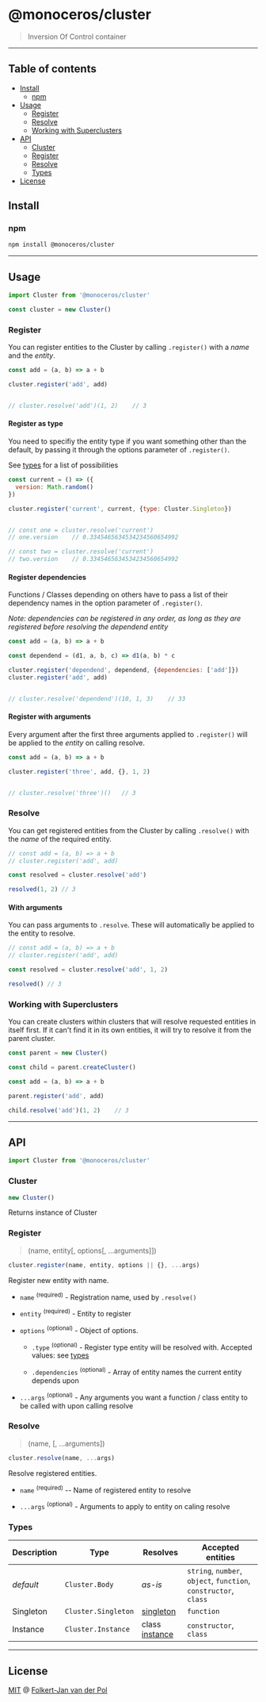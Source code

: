 # @monoceros/cluster

> Inversion Of Control container

* * *

## Table of contents

- [Install](#install)
  - [npm](#npm)
- [Usage](#usage)
  - [Register](#register)
  - [Resolve](#resolve)
  - [Working with Superclusters](#working-with-superclusters)
- [API](#api)
  - [Cluster](#cluster)
  - [Register](#register-1)
  - [Resolve](#resolve-1)
  - [Types](#types)
- [License](#license)

## Install

### npm

```bash
npm install @monoceros/cluster
```

* * *

## Usage

```js
import Cluster from '@monoceros/cluster'

const cluster = new Cluster()
```

### Register

You can register entities to the Cluster by calling `.register()` with a _name_ and the _entity_.

```js
const add = (a, b) => a + b

cluster.register('add', add)


// cluster.resolve('add')(1, 2)    // 3
```

#### Register as type

You need to specifiy the entity type if you want something other than the default, by passing it through the options parameter of `.register()`.

See [types](#types) for a list of possibilities

```js
const current = () => ({
  version: Math.random()
})

cluster.register('current', current, {type: Cluster.Singleton})


// const one = cluster.resolve('current')
// one.version    // 0.3345465634534234560654992

// const two = cluster.resolve('current')
// two.version    // 0.3345465634534234560654992
```

#### Register dependencies

Functions / Classes depending on others have to pass a list of their dependency names in the option parameter of `.register()`. 

_Note: dependencies can be registered in any order, as long as they are registered before resolving the dependend entity_

```js
const add = (a, b) => a + b

const dependend = (d1, a, b, c) => d1(a, b) * c

cluster.register('dependend', dependend, {dependencies: ['add']})
cluster.register('add', add)


// cluster.resolve('dependend')(10, 1, 3)    // 33
```

#### Register with arguments

Every argument after the first three arguments applied to `.register()` will be applied to the _entity_ on calling resolve.

```js
const add = (a, b) => a + b

cluster.register('three', add, {}, 1, 2)


// cluster.resolve('three')()   // 3
```

### Resolve

You can get registered entities from the Cluster by calling `.resolve()` with the _name_ of the required entity.

```js
// const add = (a, b) => a + b
// cluster.register('add', add)

const resolved = cluster.resolve('add')

resolved(1, 2) // 3
```

#### With arguments

You can pass arguments to `.resolve`. These will automatically be applied to the entity to resolve.

```js
// const add = (a, b) => a + b
// cluster.register('add', add)

const resolved = cluster.resolve('add', 1, 2)

resolved() // 3
```

### Working with Superclusters

You can create clusters within clusters that will resolve requested entities in itself first. If it can't find it in its own entities, it will try to resolve it from the parent cluster.

```js
const parent = new Cluster()

const child = parent.createCluster()

const add = (a, b) => a + b

parent.register('add', add)

child.resolve('add')(1, 2)    // 3
```

* * *

## API

```js
import Cluster from '@monoceros/cluster'
```

### Cluster

```js
new Cluster()
```

Returns instance of Cluster

### Register

> (name, entity\[, options[, ...arguments]])

```js
cluster.register(name, entity, options || {}, ...args)
```

Register new entity with name.

- `name` <sup>(required)</sup> - Registration name, used by `.resolve()`

- `entity` <sup>(required)</sup> - Entity to register

- `options` <sup>(optional)</sup> - Object of options.

  - `.type` <sup>(optional)</sup> - Register type entity will be resolved with. Accepted values: see [types](#types)

  - `.dependencies` <sup>(optional)</sup> - Array of entity names the current entity depends upon

- `...args` <sup>(optional)</sup> - Any arguments you want a function / class entity to be called with upon calling resolve

### Resolve

> (name, [, ...arguments])

```js
cluster.resolve(name, ...args)
```

Resolve registered entities.

- `name` <sup>(required)</sup> -- Name of registered entity to resolve

- `...args` <sup>(optional)</sup> - Arguments to apply to entity on caling resolve

### Types

| Description | Type                | Resolves                                                                    | Accepted entities                                                |
| ----------- | ------------------- | --------------------------------------------------------------------------- | ---------------------------------------------------------------- |
| _default_   | `Cluster.Body`      | _as-is_                                                                     | `string`, `number`, `object`, `function`, `constructor`, `class` |
| Singleton   | `Cluster.Singleton` | [singleton](https://en.wikipedia.org/wiki/Singleton_pattern)                | `function`                                                       |
| Instance    | `Cluster.Instance`  | class [instance](https://en.wikipedia.org/wiki/Instance_(computer_science)) | `constructor`, `class`                                           |

* * *

## License

[MIT](license) @ [Folkert-Jan van der Pol](https://folkertjan.nl)
